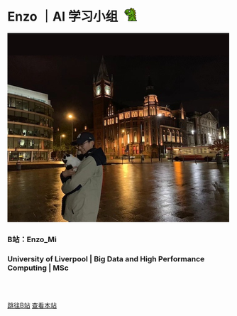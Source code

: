 

# Enzo ｜AI 学习小组$\;$ <img src="_media/dinosaur.png" width="30">

<!-- _coverpage.md -->



<!-- 背景图片 --> 

![封面](/_media/封面1.jpg)



 ### B站：Enzo_Mi

 ### University  of  Liverpool  |  Big Data and High Performance Computing  | MSc



</br>

</br>

[跳往B站](https://space.bilibili.com/94779326)
[查看本站](/README.md)









